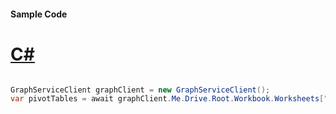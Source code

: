 #### Sample Code
# [C#](#tab/Csharp)

```C#

GraphServiceClient graphClient = new GraphServiceClient();
var pivotTables = await graphClient.Me.Drive.Root.Workbook.Worksheets["{id}"].PivotTables.Request().GetAsync();

```